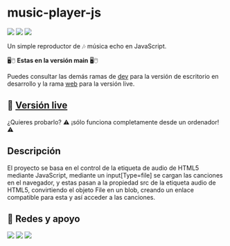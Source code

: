 # music-player-js

[<img src="https://img.shields.io/github/last-commit/altaskur/music-player-js?style=for-the-badge"></img>](https://github.com/altaskur/music-player-js/commits/main) 
[<img src="https://img.shields.io/github/license/altaskur/music-player-js?style=for-the-badge">](https://github.com/altaskur/music-player-js/blob/main/LICENSE) 
[<img src="https://img.shields.io/github/languages/top/altaskur/music-player-js?style=for-the-badge">](https://github.com/altaskur/music-player-js) 

Un simple reproductor de 🎶 música echo en JavaScript.

🖥🖱 **Estas en la versión main** 🖥🖱

Puedes consultar las demás ramas de [dev](https://github.com/altaskur/music-player-js/dev) para la versión de escritorio en desarrollo y la rama [web](https://github.com/altaskur/music-player-js/tree/web) para la versión live.

## 👀 [Versión live](https://altaskur.github.io/music-player-js/src/)

¿Quieres probarlo? ⚠ ¡sólo funciona completamente desde un ordenador! ⚠

## Descripción

El proyecto se basa en el control de la etiqueta de audio de HTML5 mediante JavaScript,
mediante un input[Type=file] se cargan las canciones en el navegador, y estas pasan a la propiedad src de la etiqueta audio de HTML5,
convirtiendo el objeto File en un blob, creando un enlace compatible para esta y así acceder a las canciones.

## 📧 Redes y apoyo

[<img src="https://img.shields.io/github/followers/altaskur?label=GitHub&color=inactive&logo=Github&style=flat-square"></img>](https://github.com/altaskur)
[<img src="https://img.shields.io/twitter/follow/altaskur?label=Twitter&logo=Twitter&style=flat-square"></img>](https://twitter.com/Altaskur)
[<img src="https://img.shields.io/twitch/status/altaksur?label=Twitch - stream &logo=twitch&style=flat-square"></img>](https://www.twitch.tv/altaskur)
